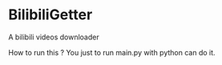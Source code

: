 # BilibiliGetter
A bilibili videos downloader

How to run this ?
You just to run main.py with python can do it.
